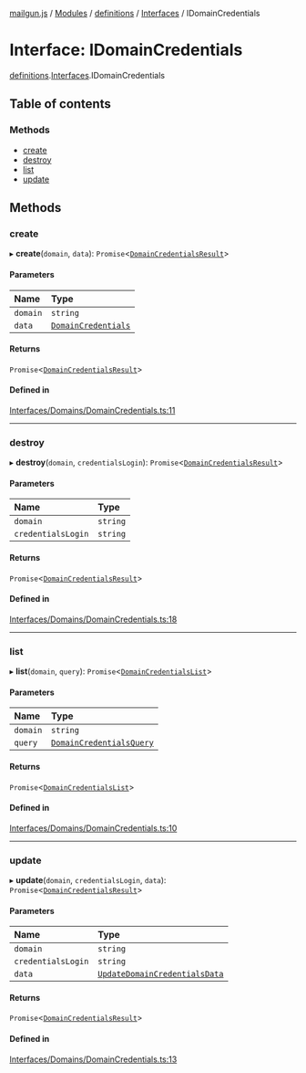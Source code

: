[mailgun.js](../README.md) / [Modules](../modules.md) / [definitions](../modules/definitions.md) / [Interfaces](../modules/definitions.Interfaces.md) / IDomainCredentials

# Interface: IDomainCredentials

[definitions](../modules/definitions.md).[Interfaces](../modules/definitions.Interfaces.md).IDomainCredentials

## Table of contents

### Methods

- [create](definitions.Interfaces.IDomainCredentials.md#create)
- [destroy](definitions.Interfaces.IDomainCredentials.md#destroy)
- [list](definitions.Interfaces.IDomainCredentials.md#list)
- [update](definitions.Interfaces.IDomainCredentials.md#update)

## Methods

### create

▸ **create**(`domain`, `data`): `Promise`\<[`DomainCredentialsResult`](../modules/definitions.md#domaincredentialsresult)\>

#### Parameters

| Name | Type |
| :------ | :------ |
| `domain` | `string` |
| `data` | [`DomainCredentials`](../modules/definitions.md#domaincredentials) |

#### Returns

`Promise`\<[`DomainCredentialsResult`](../modules/definitions.md#domaincredentialsresult)\>

#### Defined in

[Interfaces/Domains/DomainCredentials.ts:11](https://github.com/mailgun/mailgun.js/blob/20b24c7/lib/Interfaces/Domains/DomainCredentials.ts#L11)

___

### destroy

▸ **destroy**(`domain`, `credentialsLogin`): `Promise`\<[`DomainCredentialsResult`](../modules/definitions.md#domaincredentialsresult)\>

#### Parameters

| Name | Type |
| :------ | :------ |
| `domain` | `string` |
| `credentialsLogin` | `string` |

#### Returns

`Promise`\<[`DomainCredentialsResult`](../modules/definitions.md#domaincredentialsresult)\>

#### Defined in

[Interfaces/Domains/DomainCredentials.ts:18](https://github.com/mailgun/mailgun.js/blob/20b24c7/lib/Interfaces/Domains/DomainCredentials.ts#L18)

___

### list

▸ **list**(`domain`, `query`): `Promise`\<[`DomainCredentialsList`](../modules/definitions.md#domaincredentialslist)\>

#### Parameters

| Name | Type |
| :------ | :------ |
| `domain` | `string` |
| `query` | [`DomainCredentialsQuery`](../modules/definitions.md#domaincredentialsquery) |

#### Returns

`Promise`\<[`DomainCredentialsList`](../modules/definitions.md#domaincredentialslist)\>

#### Defined in

[Interfaces/Domains/DomainCredentials.ts:10](https://github.com/mailgun/mailgun.js/blob/20b24c7/lib/Interfaces/Domains/DomainCredentials.ts#L10)

___

### update

▸ **update**(`domain`, `credentialsLogin`, `data`): `Promise`\<[`DomainCredentialsResult`](../modules/definitions.md#domaincredentialsresult)\>

#### Parameters

| Name | Type |
| :------ | :------ |
| `domain` | `string` |
| `credentialsLogin` | `string` |
| `data` | [`UpdateDomainCredentialsData`](../modules/definitions.md#updatedomaincredentialsdata) |

#### Returns

`Promise`\<[`DomainCredentialsResult`](../modules/definitions.md#domaincredentialsresult)\>

#### Defined in

[Interfaces/Domains/DomainCredentials.ts:13](https://github.com/mailgun/mailgun.js/blob/20b24c7/lib/Interfaces/Domains/DomainCredentials.ts#L13)
